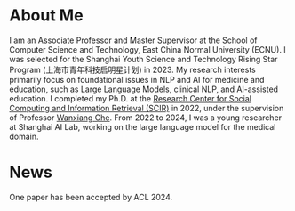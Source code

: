 # About Me

I am an Associate Professor and Master Supervisor at the School of Computer Science and Technology, East China Normal University (ECNU). 
I was selected for the Shanghai Youth Science and Technology Rising Star Program (上海市青年科技启明星计划) in 2023.
My research interests primarily focus on foundational issues in NLP and AI for medicine and education, such as Large Language Models, clinical NLP, and AI-assisted education. 
I completed my Ph.D. at the [Research Center for Social Computing and Information Retrieval (SCIR)](https://ir.hit.edu.cn/) in 2022, under the supervision of Professor [Wanxiang Che](http://ir.hit.edu.cn/~car/). 
From 2022 to 2024, I was a young researcher at Shanghai AI Lab, working on the large language model for the medical domain.

# News
One paper has been accepted by ACL 2024.
